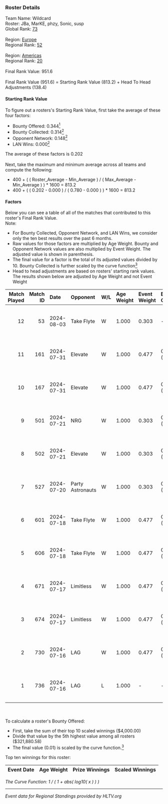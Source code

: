 ### Roster Details<br />
Team Name: Wildcard<br />
Roster: JBa, MarKE, phzy, Sonic, susp<br />
Global Rank: [73](../standings_global.md)<br />
<br />
Region: [Europe]( ../standings_europe.md)<br />
Regional Rank: [52]( ../standings_europe.md)<br />
<br />
Region: [Americas]( ../standings_americas.md)<br />
Regional Rank: [20]( ../standings_americas.md)<br />
<br />
Final Rank Value:  951.6<br />
<br />
Final Rank Value (951.6) = Starting Rank Value (813.2) + Head To Head Adjustments (138.4)<br />

#### Starting Rank Value<br />
To figure out a rosters's Starting Rank Value, first take the average of these four factors:<br />
- Bounty Offered: 0.344[<sup>1</sup>](#table2)
- Bounty Collected: 0.314[<sup>2</sup>](#table1)
- Opponent Network: 0.148[<sup>2</sup>](#table1)
- LAN Wins: 0.000[<sup>2</sup>](#table1)

The average of these factors is 0.202<br />
<br />
Next, take the maximum and minimum average across all teams and compute the following:<br />
- 400 + ( ( Roster_Average - Min_Average ) / ( Max_Average - Min_Average ) ) * 1600 = 813.2
- 400 + ( ( 0.202 - 0.000 ) / ( 0.780 - 0.000 ) ) * 1600 = 813.2


#### Factors<br />
Below you can see a table of all of the matches that contributed to this roster's Final Rank Value.<br />
Note:<br />

- For Bounty Collected, Opponent Network, and LAN Wins, we consider only the ten best results over the past 6 months.
- Raw values for those factors are multiplied by Age Weight. Bounty and Opponent Network values are also multiplied by Event Weight. The adjusted value is shown in parenthesis.
- The final value for a factor is the total of its adjusted values divided by 10. Bounty Collected is further scaled by the curve function[<sup>3</sup>](#curveFunction)
- Head to head adjustments are based on rosters' starting rank values. The results shown below are adjusted by Age Weight and not Event Weight
<span id="table1"></span><br />


| Match Played | Match ID | Date       | Opponent         | W/L | Age Weight | Event Weight | Bounty Collected | Opponent Network | LAN Wins  | H2H Adj. | Roster                            |
| -: | -: | :- | :- | :- | :- | :- | :- | :- | :- | -: | :- |
|           12 |       53 | 2024-08-03 | Take Flyte       | W   | 1.000      | 0.303        | -                | 0.236 (0.072)    | 0 (0.000) |     5.26 | JBa, MarKE, phzy, Sonic, susp     |
|           11 |      161 | 2024-07-31 | Elevate          | W   | 1.000      | 0.477        | 0.027 (0.013)    | 0.513 (0.245)    | 0 (0.000) |    13.82 | JBa, phzy, Sonic, stanislaw, susp |
|           10 |      167 | 2024-07-31 | Elevate          | W   | 1.000      | 0.477        | 0.027 (0.013)    | 0.513 (0.245)    | 0 (0.000) |    15.09 | JBa, phzy, Sonic, stanislaw, susp |
|            9 |      501 | 2024-07-21 | NRG              | W   | 1.000      | 0.303        | 0.020 (0.006)    | 0.514 (0.156)    | 0 (0.000) |    20.06 | JBa, phzy, Sonic, stanislaw, susp |
|            8 |      502 | 2024-07-21 | Elevate          | W   | 1.000      | 0.303        | 0.027 (0.008)    | 0.513 (0.155)    | 0 (0.000) |    18.57 | JBa, phzy, Sonic, stanislaw, susp |
|            7 |      527 | 2024-07-20 | Party Astronauts | W   | 1.000      | 0.303        | 0.041 (0.012)    | 0.523 (0.158)    | 0 (0.000) |    20.65 | JBa, phzy, Sonic, stanislaw, susp |
|            6 |      601 | 2024-07-18 | Take Flyte       | W   | 1.000      | 0.477        | 0.002 (0.001)    | 0.236 (0.113)    | 0 (0.000) |     9.04 | JBa, phzy, Sonic, stanislaw, susp |
|            5 |      606 | 2024-07-18 | Take Flyte       | W   | 1.000      | 0.477        | 0.002 (0.001)    | 0.236 (0.113)    | 0 (0.000) |     9.73 | JBa, phzy, Sonic, stanislaw, susp |
|            4 |      671 | 2024-07-17 | Limitless        | W   | 1.000      | 0.477        | 0.005 (0.002)    | 0.131 (0.063)    | 0 (0.000) |    10.33 | JBa, phzy, Sonic, stanislaw, susp |
|            3 |      674 | 2024-07-17 | Limitless        | W   | 1.000      | 0.477        | 0.005 (0.002)    | -                | 0 (0.000) |    11.18 | JBa, phzy, Sonic, stanislaw, susp |
|            2 |      730 | 2024-07-16 | LAG              | W   | 1.000      | 0.477        | 0.012 (0.006)    | 0.347 (0.165)    | -         |    17.99 | JBa, phzy, Sonic, stanislaw, susp |
|            1 |      736 | 2024-07-16 | LAG              | L   | 1.000      | -            | -                | -                | -         |   -13.31 | JBa, phzy, Sonic, stanislaw, susp |

<br />
<span id="table2"></span><br />
To calculate a roster's Bounty Offered:<br />

- First, take the sum of their top 10 scaled winnings ($4,000.00)
- Divide that value by the 5th highest value among all rosters ($321,880.58)
- The final value (0.01) is scaled by the curve function.[<sup>3</sup>](#curveFunction)

Top ten winnings for this roster:<br />

| Event Date | Age Weight | Prize Winnings | Scaled Winnings |
| :- | -: | :- | :- |


<span id="curveFunction"></span>_The Curve Function: 1 / ( 1 + abs( log10( x ) ) )_<br />

---
_Event data for Regional Standings provided by HLTV.org_<br />
